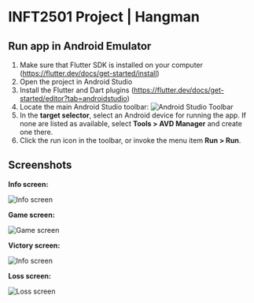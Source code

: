 # INFT2501 Project | Hangman

## Run app in Android Emulator

1. Make sure that Flutter SDK is installed on your computer (https://flutter.dev/docs/get-started/install)
2. Open the project in Android Studio
3. Install the Flutter and Dart plugins (https://flutter.dev/docs/get-started/editor?tab=androidstudio)
4. Locate the main Android Studio toolbar:
    ![Android Studio Toolbar](https://flutter.dev/assets/images/docs/tools/android-studio/main-toolbar.png)
5. In the **target selector**, select an Android device for running the app. If none are listed as available, select **Tools > AVD Manager** and create one there.
6. Click the run icon in the toolbar, or invoke the menu item **Run > Run**.

## Screenshots

**Info screen:**

![Info screen](./info_screen.jpg)

**Game screen:**

![Game screen](./game_screen.jpg)

**Victory screen:**

![Info screen](./victory_screen.jpg)

**Loss screen:**

![Loss screen](./loss_screen.jpg)
